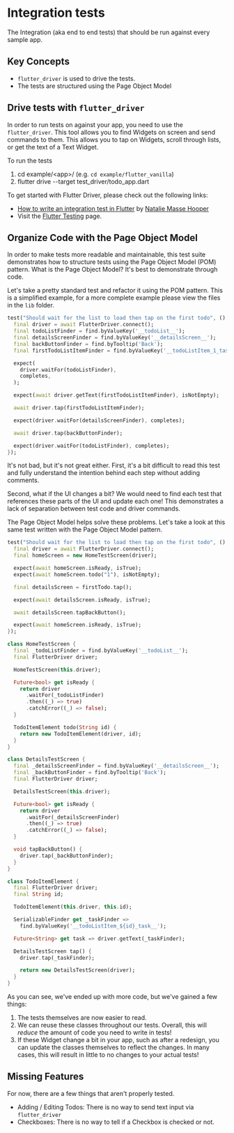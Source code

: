 # Integration tests

The Integration (aka end to end tests) that should be run against every sample app.

## Key Concepts

  * `flutter_driver` is used to drive the tests.
  * The tests are structured using the Page Object Model

## Drive tests with `flutter_driver`

In order to run tests on against your app, you need to use the `flutter_driver`. This tool allows you to find Widgets on screen and send commands to them. This allows you to tap on Widgets, scroll through lists, or get the text of a Text Widget.

To run the tests
  1. cd example/\<app>/ (e.g. `cd example/flutter_vanilla`)
  2. flutter drive --target test_driver/todo_app.dart

To get started with Flutter Driver, please check out the following links:

  * [How to write an integration test in Flutter](http://cogitas.net/write-integration-test-flutter/) by [Natalie Masse Hooper](https://twitter.com/NatJM)
  * Visit the [Flutter Testing](https://flutter.io/testing/#integration-testing) page.

## Organize Code with the Page Object Model

In order to make tests more readable and maintainable, this test suite demonstrates how to structure tests using the Page Object Model (POM) pattern. What is the Page Object Model? It's best to demonstrate through code.

Let's take a pretty standard test and refactor it using the POM pattern. This is a simplified example, for a more complete example please view the files in the `lib` folder.

```dart
test("Should wait for the list to load then tap on the first todo", () async {
  final driver = await FlutterDriver.connect();
  final todoListFinder = find.byValueKey('__todoList__');
  final detailsScreenFinder = find.byValueKey('__detailsScreen__');
  final backButtonFinder = find.byTooltip('Back');
  final firstTodoListItemFinder = find.byValueKey('__todoListItem_1_task__')

  expect(
    driver.waitFor(todoListFinder),
    completes,
  );

  expect(await driver.getText(firstTodoListItemFinder), isNotEmpty);

  await driver.tap(firstTodoListItemFinder);

  expect(driver.waitFor(detailsScreenFinder), completes);

  await driver.tap(backButtonFinder);

  expect(driver.waitFor(todoListFinder), completes);
});
```

It's not bad, but it's not great either. First, it's a bit difficult to read this test and fully understand the intention behind each step without adding comments.

Second, what if the UI changes a bit? We would need to find each test that references these parts of the UI and update each one! This demonstrates a lack of separation between test code and driver commands.

The Page Object Model helps solve these problems. Let's take a look at this same test written with the Page Object Model pattern.

```dart
test("Should wait for the list to load then tap on the first todo", () async {
  final driver = await FlutterDriver.connect();
  final homeScreen = new HomeTestScreen(driver);

  expect(await homeScreen.isReady, isTrue);
  expect(await homeScreen.todo("1"), isNotEmpty);

  final detailsScreen = firstTodo.tap();

  expect(await detailsScreen.isReady, isTrue);

  await detailsScreen.tapBackButton();

  expect(await homeScreen.isReady, isTrue);
});

class HomeTestScreen {
  final _todoListFinder = find.byValueKey('__todoList__');
  final FlutterDriver driver;

  HomeTestScreen(this.driver);

  Future<bool> get isReady {
    return driver
      .waitFor(_todoListFinder)
      .then((_) => true)
      .catchError((_) => false);
  }

  TodoItemElement todo(String id) {
    return new TodoItemElement(driver, id);
  }
}

class DetailsTestScreen {
  final _detailsScreenFinder = find.byValueKey('__detailsScreen__');
  final _backButtonFinder = find.byTooltip('Back');
  final FlutterDriver driver;

  DetailsTestScreen(this.driver);

  Future<bool> get isReady {
    return driver
      .waitFor(_detailsScreenFinder)
      .then((_) => true)
      .catchError((_) => false);
  }

  void tapBackButton() {
    driver.tap(_backButtonFinder);
  }
}

class TodoItemElement {
  final FlutterDriver driver;
  final String id;

  TodoItemElement(this.driver, this.id);

  SerializableFinder get _taskFinder =>
    find.byValueKey('__todoListItem_${id}_task__');

  Future<String> get task => driver.getText(_taskFinder);

  DetailsTestScreen tap() {
    driver.tap(_taskFinder);

    return new DetailsTestScreen(driver);
  }
}
```

As you can see, we've ended up with more code, but we've gained a few things:

  1. The tests themselves are now easier to read.
  2. We can reuse these classes throughout our tests. Overall, this will *reduce* the amount of code you need to write in tests!
  3. If these Widget change a bit in your app, such as after a redesign, you can update the classes themselves to reflect the changes. In many cases, this will result in little to no changes to your actual tests!

## Missing Features

For now, there are a few things that aren't properly tested.

  - Adding / Editing Todos: There is no way to send text input via `flutter_driver`
  - Checkboxes: There is no way to tell if a Checkbox is checked or not.
